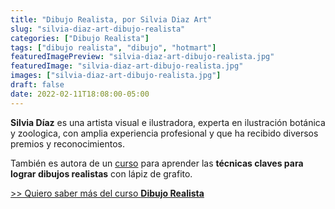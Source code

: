 ```yaml
---
title: "Dibujo Realista, por Silvia Diaz Art"
slug: "silvia-diaz-art-dibujo-realista"
categories: ["Dibujo Realista"]
tags: ["dibujo realista", "dibujo", "hotmart"]
featuredImagePreview: "silvia-diaz-art-dibujo-realista.jpg"
featuredImage: "silvia-diaz-art-dibujo-realista.jpg"
images: ["silvia-diaz-art-dibujo-realista.jpg"]
draft: false
date: 2022-02-11T18:08:00-05:00
---
```


**Silvia Díaz** es una artista visual e ilustradora, experta en ilustración botánica y zoologica, con amplia experiencia profesional y que ha recibido diversos premios y reconocimientos.

También es autora de un [curso](https://akcademia.rulokoba.me/dibujo-realista/) para aprender las **técnicas claves para lograr dibujos realistas** con lápiz de grafito.

[>> Quiero saber más del curso **Dibujo Realista**](https://akcademia.rulokoba.me/dibujo-realista/)
